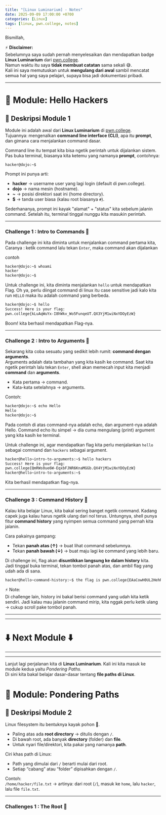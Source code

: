 ```yaml
---
title: "[Linux Luminarium] - Notes"
date: 2025-09-09 17:00:00 +0700
categories: [Linux]
tags: [linux, pwn.college, notes]
---
```


Bismillah,

⚡ **Disclaimer:**  
Sebelumnya saya sudah pernah menyelesaikan dan mendapatkan badge **Linux Luminarium** dari [pwn.college](https://pwn.college).  
Namun waktu itu saya **tidak membuat catatan** sama sekali 😅.  
Kali ini saya memutuskan untuk **mengulang dari awal** sambil mencatat semua hal yang saya pelajari, supaya bisa jadi dokumentasi pribadi.

---

# 🐧 Module: Hello Hackers

## 📌 Deskripsi Module 1

Module ini adalah awal dari **Linux Luminarium** di [pwn.college](https://pwn.college).  
Tujuannya: mengenalkan **command line interface (CLI)**, apa itu **prompt**, dan gimana cara menjalankan command dasar.

Command line itu tempat kita bisa ngetik perintah untuk dijalankan sistem.  
Pas buka terminal, biasanya kita ketemu yang namanya **prompt**, contohnya:

```text
hacker@dojo:~$
```

Prompt ini punya arti:

- **hacker** → username user yang lagi login (default di pwn.college).
- **dojo** → nama mesin (hostname).
- **~** → posisi direktori saat ini (home directory).
- **$** → tanda user biasa (kalau root biasanya `#`).

Sederhananya, prompt ini kayak "alamat" + "status" kita sebelum jalanin command.
Setelah itu, terminal tinggal nunggu kita masukin perintah.

---

### Challenge 1 : Intro to Commands 🧟

Pada challenge ini kita diminta untuk menjalankan command pertama kita,
Caranya : ketik command lalu tekan `Enter`, maka command akan dijalankan

contoh

```bash
hacker@dojo:~$ whoami
hacker
hacker@dojo:~$
```

Untuk challenge ini, kita diminta menjalankan `hello` untuk mendapatkan Flag. Oh ya, perlu diingat command di linux itu case sensitive jadi kalo kita run `HELLO` maka itu adalah command yang berbeda.

```bash
hacker@dojo:~$ hello
Success! Here is your flag:
pwn.college{kLuAqWuYx-I8hWkv_Wo5FunqeUT.QX3YjM1wiNxYDOyEzW}
```

Boom! kita berhasil mendapatkan Flag-nya.

---

### Challenge 2 : Intro to Arguments 🦾

Sekarang kita coba sesuatu yang sedikit lebih rumit: **command dengan arguments**.  
Arguments adalah data tambahan yang kita kasih ke command. Saat kita ngetik perintah lalu tekan `Enter`, shell akan memecah input kita menjadi **command** dan **arguments**.

- Kata pertama → command.
- Kata-kata setelahnya → arguments.

Contoh:

```bash
hacker@dojo:~$ echo Hello
Hello
hacker@dojo:~$
```

Pada contoh di atas command-nya adalah echo, dan argument-nya adalah Hello.
Command echo itu simpel → dia cuma mengulang (print) argument yang kita kasih ke terminal.

Untuk challenge ini, agar mendapatkan flag kita perlu menjalankan `hello` sebagai command dan `hackers` sebagai argument.

```bash
hacker@hello~intro-to-arguments:~$ hello hackers
Success! Here is your flag:
pwn.college{QmRWs0ue6W-EqxbFJNR6KnaMGGb.QX4YjM1wiNxYDOyEzW}
hacker@hello~intro-to-arguments:~$
```

Kita berhasil mendapatkan flag-nya.

---

### Challenge 3 : Command History 🎩

Kalau kita belajar Linux, kita bakal sering banget ngetik command. Kadang capek juga kalau harus ngetik ulang dari nol terus. Untungnya, shell punya fitur **command history** yang nyimpen semua command yang pernah kita jalanin.

Cara pakainya gampang:

- Tekan **panah atas (↑)** → buat lihat command sebelumnya.
- Tekan **panah bawah (↓)** → buat maju lagi ke command yang lebih baru.

Di challenge ini, flag akan **disuntikkan langsung ke dalam history** kita.  
Jadi tinggal buka terminal, tekan tombol panah atas, dan ambil flag yang udah ada di sana.

```bash
hacker@hello~command-history:~$ the flag is pwn.college{EAaCowH0UL2HehR98iJPGVmj1B3.0lNzEzNxwiNxYDOyEzW}
```

⚡ Note:  
Di challenge lain, history ini bakal berisi command yang udah kita ketik sendiri. Jadi kalau mau jalanin command mirip, kita nggak perlu ketik ulang → cukup scroll pake tombol panah.

---

---

# ⬇️ Next Module ⬇️

---

---

Lanjut lagi perjalanan kita di **Linux Luminarium**. Kali ini kita masuk ke module kedua yaitu _Pondering Paths_.  
Di sini kita bakal belajar dasar-dasar tentang **file paths di Linux**.

# 🐧 Module: Pondering Paths

## 📌 Deskripsi Module 2

Linux filesystem itu bentuknya kayak pohon 🌳.

- Paling atas ada **root directory** → ditulis dengan `/`.
- Di bawah root, ada banyak **directory** (folder) dan **file**.
- Untuk nyari file/direktori, kita pakai yang namanya **path**.

Ciri khas path di Linux:

- Path yang dimulai dari `/` berarti mulai dari root.
- Setiap “cabang” atau “folder” dipisahkan dengan `/`.

Contoh:  
`/home/hacker/file.txt` → artinya: dari root (`/`), masuk ke `home`, lalu `hacker`, lalu file `file.txt`.

---

### Challenges 1 : The Root 🫚
